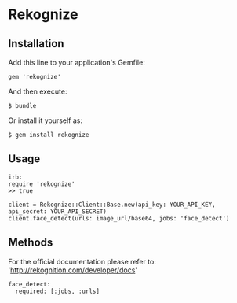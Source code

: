 # Rekognize

## Installation

Add this line to your application's Gemfile:

    gem 'rekognize'

And then execute:

    $ bundle

Or install it yourself as:

    $ gem install rekognize

## Usage

    irb:
    require 'rekognize'
    >> true

    client = Rekognize::Client::Base.new(api_key: YOUR_API_KEY, api_secret: YOUR_API_SECRET)
    client.face_detect(urls: image_url/base64, jobs: 'face_detect')

## Methods
For the official documentation please refer to: 'http://rekognition.com/developer/docs'

    face_detect:
      required: [:jobs, :urls]
 
